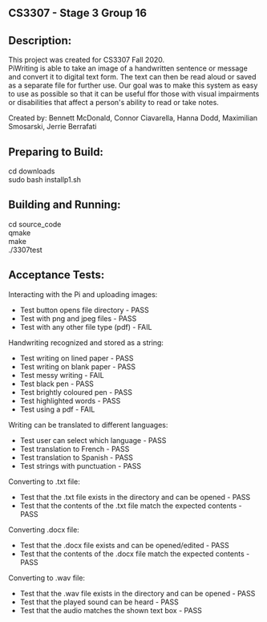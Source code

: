 ## CS3307 - Stage 3 Group 16

## Description:

This project was created for CS3307 Fall 2020.    
PiWriting is able to take an image of a handwritten sentence or message and convert it to digital text form. The text can then be read aloud or saved as a separate file for further use. Our goal was to make this system as easy to use as possible so that it can be useful ffor those with visual impairments or disabilities that affect a person's ability to read or take notes.  

Created by: Bennett McDonald, Connor Ciavarella, Hanna Dodd, Maximilian Smosarski, Jerrie Berrafati

## Preparing to Build:

cd downloads    
sudo bash installp1.sh      

## Building and Running:

cd source_code   
qmake     
make      
./3307test   


## Acceptance Tests:
Interacting with the Pi and uploading images:
* Test button opens file directory - PASS
* Test with png and jpeg files - PASS
* Test with any other file type (pdf) - FAIL

Handwriting recognized and stored as a string:
* Test writing on lined paper - PASS
* Test writing on blank paper - PASS
* Test messy writing - FAIL
* Test black pen - PASS
* Test brightly coloured pen - PASS
* Test highlighted words - PASS
* Test using a pdf - FAIL

Writing can be translated to different languages:
* Test user can select which language - PASS
* Test translation to French - PASS
* Test translation to Spanish - PASS
* Test strings with punctuation - PASS

Converting to .txt file:
* Test that the .txt file exists in the directory and can be opened - PASS
* Test that the contents of the .txt file match the expected contents - PASS

Converting .docx file:
* Test that the .docx file exists and can be opened/edited - PASS
* Test that the contents of the .docx file match the expected contents - PASS

Converting to .wav file:
* Test that the .wav file exists in the directory and can be opened - PASS
* Test that the played sound can be heard - PASS
* Test that the audio matches the shown text box - PASS
